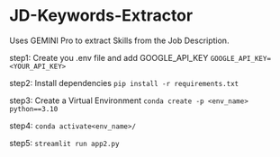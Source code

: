 # JD-Keywords-Extractor
Uses GEMINI Pro to extract Skills from the Job Description.

step1: Create you .env file and add GOOGLE_API_KEY
`GOOGLE_API_KEY=<YOUR_API_KEY>`

step2: Install dependencies
`pip install -r requirements.txt`

step3: Create a Virtual Environment
`conda create -p <env_name> python==3.10`

step4: `conda activate<env_name>/`

step5: `streamlit run app2.py`
